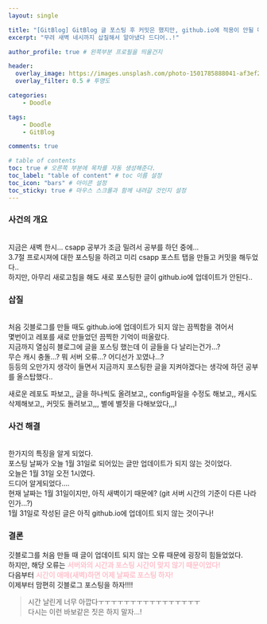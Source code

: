 ```yaml
---
layout: single

title: "[GitBlog] GitBlog 글 포스팅 후 커밋은 했지만, github.io에 적용이 안될 때"
excerpt: "무려 새벽 네시까지 삽질해서 알아냈다 드디어..!"

author_profile: true # 왼쪽부분 프로필을 띄울건지

header:
  overlay_image: https://images.unsplash.com/photo-1501785888041-af3ef285b470?ixlib=rb-1.2.1&ixid=eyJhcHBfaWQiOjEyMDd9&auto=format&fit=crop&w=1350&q=80
  overlay_filter: 0.5 # 투명도

categories: 
    - Doodle

tags: 
    - Doodle
    - GitBlog

comments: true

# table of contents
toc: true # 오른쪽 부분에 목차를 자동 생성해준다.
toc_label: "table of content" # toc 이름 설정
toc_icon: "bars" # 아이콘 설정
toc_sticky: true # 마우스 스크롤과 함께 내려갈 것인지 설정
---
```

### 사건의 개요
<br>
지금은 새벽 한시... csapp 공부가 조금 밀려서 공부를 하던 중에... <br>
3.7절 프로시져에 대한 포스팅을 하려고 미리 csapp 포스트 탭을 만들고 커밋을 해두었다..<br>
하지만, 아무리 새로고침을 해도 새로 포스팅한 글이 github.io에 업데이트가 안된다..<br>

### 삽질
<br>
처음 깃블로그를 만들 때도 github.io에 업데이트가 되지 않는 끔찍함을 겪어서<br>
몇번이고 레포를 새로 만들었던 끔찍한 기억이 떠올랐다. <br>
지금까지 열심히 블로그에 글을 포스팅 했는데 이 글들을 다 날리는건가...?<br>
무슨 캐시 충돌...? 뭐 서버 오류...? 어디선가 꼬였나...?<br>
등등의 오만가지 생각이 들면서 지금까지 포스팅한 글을 지켜야겠다는 생각에 하던 공부를 올스탑했다..<br>

새로운 레포도 파보고,, 글을 하나씩도 올려보고,, config파일을 수정도 해보고,, 캐시도 삭제해보고,, 
커밋도 돌려보고,,, 별에 별짓을 다해보았다,,,l

### 사건 해결
<br>
한가지의 특징을 알게 되었다. <br>
포스팅 날짜가 오늘 1월 31일로 되어있는 글만 업데이트가 되지 않는 것이었다.<br>
오늘은 1월 31일 오전 1시였다.<br>
드디어 알게되었다....<br>
현재 날짜는 1월 31일이지만, 아직 새벽이기 때문에? (git 서버 시간의 기준이 다른 나라인가...?) <br>
1월 31일로 작성된 글은 아직 github.io에 업데이트 되지 않는 것이구나!

### 결론
깃블로그를 처음 만들 때 글이 업데이트 되지 않는 오류 때문에 굉장히 힘들었었다.<br>
하지만, 해당 오류는 <span style="color:pink"><strong>서버와의 시간과 포스팅 시간이 맞지 않기 때문이었다!</strong></span> <br>
다음부터 <span style="color:pink"><strong>시간이 애매(새벽)하면 어제 날짜로 포스팅 하자!</strong></span><br>
이제부터 맘편히 깃블로그 포스팅을 하자!!!!

>시간 날린게 너무 아깝다ㅜㅜㅜㅜㅜㅜㅜㅜㅜㅜㅜㅜㅜㅜㅜㅜ<br>
>다시는 이런 바보같은 짓은 하지 말자...!